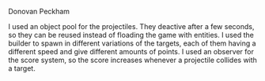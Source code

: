 Donovan Peckham

I used an object pool for the projectiles. They deactive after a few seconds, so they can be reused instead of floading the game with entities.
I used the builder to spawn in different variations of the targets, each of them having a different speed and give different amounts of points.
I used an observer for the score system, so the score increases whenever a projectile collides with a target.
